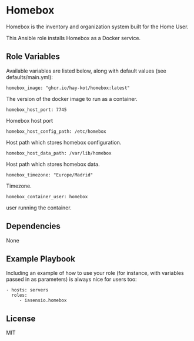 Homebox
=========

Homebox is the inventory and organization system built for the Home User.

This Ansible role installs Homebox as a Docker service.

Role Variables
--------------

Available variables are listed below, along with default values (see defaults/main.yml):


```
homebox_image: "ghcr.io/hay-kot/homebox:latest"
```
The version of the docker image to run as a container.

```
homebox_host_port: 7745
```
Homebox host port

```
homebox_host_config_path: /etc/homebox
```
Host path which stores homebox configuration.

```
homebox_host_data_path: /var/lib/homebox
```
Host path which stores homebox data.

```
homebox_timezone: "Europe/Madrid"
```
Timezone.

```
homebox_container_user: homebox
```
user running the container.

Dependencies
------------

None

Example Playbook
----------------

Including an example of how to use your role (for instance, with variables passed in as parameters) is always nice for users too:

    - hosts: servers
      roles:
         - iasensio.homebox

License
-------

MIT

